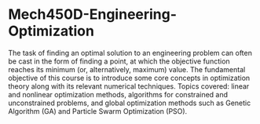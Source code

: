 # Mech450D-Engineering-Optimization
The task of finding an optimal solution to an engineering problem can often be cast in the form of finding a point, at which the objective function reaches its minimum (or, alternatively, maximum) value. The fundamental objective of this course is to introduce some core concepts in optimization theory along with its relevant numerical techniques. Topics covered: linear and nonlinear optimization methods, algorithms for constrained and unconstrained problems, and global optimization methods such as Genetic Algorithm (GA) and Particle Swarm Optimization (PSO).
